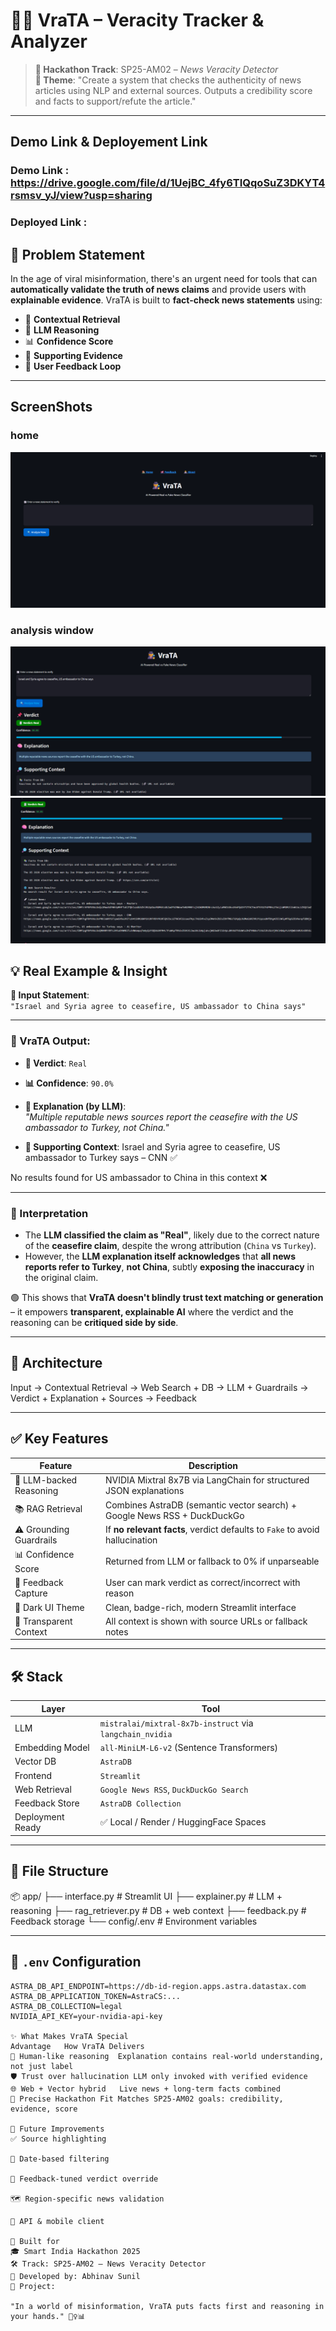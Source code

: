 # 🕵️‍♀️ VraTA – Veracity Tracker & Analyzer

> **🚀 Hackathon Track**: SP25-AM02 – *News Veracity Detector*  
> **🎯 Theme**: "Create a system that checks the authenticity of news articles using NLP and external sources. Outputs a credibility score and facts to support/refute the article."

---
## Demo Link & Deployement Link
### Demo Link : https://drive.google.com/file/d/1UejBC_4fy6TIQqoSuZ3DKYT4rsmsv_yJ/view?usp=sharing
### Deployed Link : 

## 🧠 Problem Statement

In the age of viral misinformation, there's an urgent need for tools that can **automatically validate the truth of news claims** and provide users with **explainable evidence**. VraTA is built to **fact-check news statements** using:

- 🔎 **Contextual Retrieval**
- 🧠 **LLM Reasoning**
- 📊 **Confidence Score**
- 🧾 **Supporting Evidence**
- 📢 **User Feedback Loop**

---
## ScreenShots
### home
![alt text](image.png)
### analysis window
![alt text](image-1.png)
![alt text](image-2.png)
## 💡 Real Example & Insight

**📰 Input Statement**:  
`"Israel and Syria agree to ceasefire, US ambassador to China says"`

---

### 🧾 VraTA Output:

- **📌 Verdict**: `Real`  
- **📊 Confidence**: `90.0%`  
- **🧠 Explanation (by LLM)**:  
  *"Multiple reputable news sources report the ceasefire with the US ambassador to Turkey, not China."*

- **🔎 Supporting Context**:
Israel and Syria agree to ceasefire, US ambassador to Turkey says – CNN ✅

No results found for US ambassador to China in this context ❌


---

### 🤔 Interpretation

- The **LLM classified the claim as "Real"**, likely due to the correct nature of the **ceasefire claim**, despite the wrong attribution (`China` vs `Turkey`).
- However, the **LLM explanation itself acknowledges** that **all news reports refer to Turkey**, **not China**, subtly **exposing the inaccuracy** in the original claim.

🟢 This shows that **VraTA doesn't blindly trust text matching or generation** – it empowers **transparent, explainable AI** where the verdict and the reasoning can be **critiqued side by side**.

---

## 🧠 Architecture

Input → Contextual Retrieval → Web Search + DB → LLM + Guardrails → Verdict + Explanation + Sources → Feedback


---

## ✅ Key Features

| Feature                     | Description |
|----------------------------|-------------|
| 🧠 LLM-backed Reasoning     | NVIDIA Mixtral 8x7B via LangChain for structured JSON explanations |
| 📚 RAG Retrieval            | Combines AstraDB (semantic vector search) + Google News RSS + DuckDuckGo |
| ⚠️ Grounding Guardrails     | If **no relevant facts**, verdict defaults to `Fake` to avoid hallucination |
| 📊 Confidence Score         | Returned from LLM or fallback to 0% if unparseable |
| 📢 Feedback Capture         | User can mark verdict as correct/incorrect with reason |
| 🎨 Dark UI Theme            | Clean, badge-rich, modern Streamlit interface |
| 📖 Transparent Context      | All context is shown with source URLs or fallback notes |

---

## 🛠️ Stack

| Layer              | Tool |
|-------------------|------|
| LLM               | `mistralai/mixtral-8x7b-instruct` via `langchain_nvidia` |
| Embedding Model   | `all-MiniLM-L6-v2` (Sentence Transformers) |
| Vector DB         | `AstraDB` |
| Frontend          | `Streamlit` |
| Web Retrieval     | `Google News RSS`, `DuckDuckGo Search` |
| Feedback Store    | `AstraDB Collection` |
| Deployment Ready  | ✅ Local / Render / HuggingFace Spaces |

---

## 📁 File Structure

📦 app/
├── interface.py # Streamlit UI
├── explainer.py # LLM + reasoning
├── rag_retriever.py # DB + web context
├── feedback.py # Feedback storage
└── config/.env # Environment variables


---

## 🔐 `.env` Configuration

```env
ASTRA_DB_API_ENDPOINT=https://db-id-region.apps.astra.datastax.com
ASTRA_DB_APPLICATION_TOKEN=AstraCS:...
ASTRA_DB_COLLECTION=legal
NVIDIA_API_KEY=your-nvidia-api-key

✨ What Makes VraTA Special
Advantage	How VraTA Delivers
🧠 Human-like reasoning	Explanation contains real-world understanding, not just label
🛡️ Trust over hallucination	LLM only invoked with verified evidence
🌐 Web + Vector hybrid	Live news + long-term facts combined
🎯 Precise Hackathon Fit	Matches SP25-AM02 goals: credibility, evidence, score

🔁 Future Improvements
✅ Source highlighting

📆 Date-based filtering

🔁 Feedback-tuned verdict override

🗺️ Region-specific news validation

📲 API & mobile client

🤝 Built for
🎓 Smart India Hackathon 2025
🛠️ Track: SP25-AM02 — News Veracity Detector
📍 Developed by: Abhinav Sunil
🔗 Project: 

"In a world of misinformation, VraTA puts facts first and reasoning in your hands." 🕵️‍♀️📊